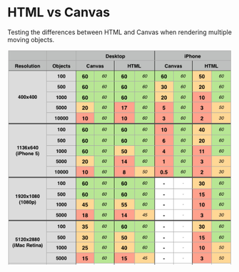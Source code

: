 # HTML vs Canvas

Testing the differences between HTML and Canvas when rendering multiple moving objects.

![Results](screenshot.png)
